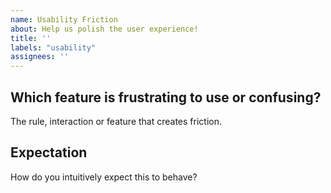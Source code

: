 ```yaml
---
name: Usability Friction
about: Help us polish the user experience!
title: ''
labels: "usability"
assignees: ''
---
```


## Which feature is frustrating to use or confusing?

The rule, interaction or feature that creates friction.

## Expectation

How do you intuitively expect this to behave?
